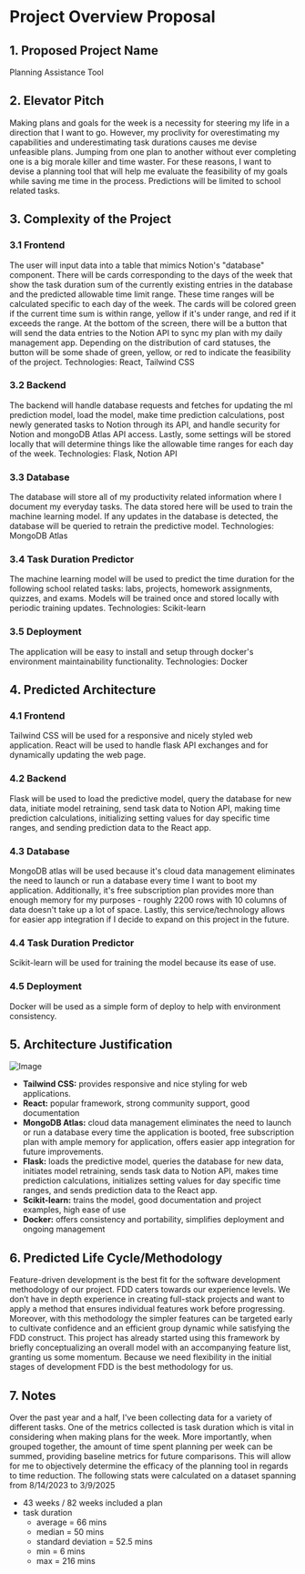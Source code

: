 # Project Overview Proposal

## 1. Proposed Project Name
Planning Assistance Tool

## 2. Elevator Pitch
Making plans and goals for the week is a necessity for steering my life in a direction that I want to go. However,
my proclivity for overestimating my capabilities and underestimating task durations causes me devise unfeasible plans.
Jumping from one plan to another without ever completing one is a big morale killer and time waster. For these reasons, I want to devise a planning tool that will help me evaluate the feasibility of my goals while saving me time in the process. Predictions will be limited to school related tasks. 

## 3. Complexity of the Project
### 3.1 Frontend
The user will input data into a table that mimics Notion's "database" component. There will be cards corresponding to the days
of the week that show the task duration sum of the currently existing entries in the database and the predicted allowable time limit
range. These time ranges will be calculated specific to each day of the week. The cards will be colored green if the current time sum is within range, yellow if it's under range, and red if it exceeds the range. At the bottom of the screen, there will be a button that will send
the data entries to the Notion API to sync my plan with my daily management app. Depending on the distribution of card statuses, the button will be some shade of green, yellow, or red to indicate the feasibility of the project. Technologies: React, Tailwind CSS

### 3.2 Backend
The backend will handle database requests and fetches for updating the ml prediction model, load the model, make time prediction calculations, post newly generated tasks to Notion through its API, and handle security for Notion and mongoDB Atlas API access. Lastly, some settings will be stored locally that will determine things like the allowable time ranges for each day of the week. Technologies: Flask, Notion API

### 3.3 Database
The database will store all of my productivity related information where I document my everyday tasks. The data stored here will be used to train the machine learning model. If any updates in the database is detected, the database will be queried to retrain the predictive model. Technologies: MongoDB Atlas

### 3.4 Task Duration Predictor
The machine learning model will be used to predict the time duration for the following school related tasks: labs, projects, homework assignments, quizzes, and exams. Models will be trained once and stored locally with periodic training updates.
Technologies: Scikit-learn

### 3.5 Deployment
The application will be easy to install and setup through docker's environment maintainability functionality.
Technologies: Docker

## 4. Predicted Architecture
### 4.1 Frontend
Tailwind CSS will be used for a responsive and nicely styled web application. React will be used to handle flask API exchanges and for dynamically updating the web page.

### 4.2 Backend
Flask will be used to load the predictive model, query the database for new data, initiate model retraining, send task data to Notion API, making time prediction calculations, initializing setting values for day specific time ranges, and sending prediction data to the React app.

### 4.3 Database
MongoDB atlas will be used because it's cloud data management eliminates the need to launch or run a database every time I want to boot my application. Additionally, it's free subscription plan provides more than enough memory for my purposes - roughly 2200 rows with 10 columns of data doesn't take up a lot of space. Lastly, this service/technology allows for easier app integration if I decide to expand on this project in the future.

### 4.4 Task Duration Predictor
Scikit-learn will be used for training the model because its ease of use.

### 4.5 Deployment
Docker will be used as a simple form of deploy to help with environment consistency.

## 5. Architecture Justification
![Image](https://github.com/user-attachments/assets/ca6d4d34-1df7-42ac-aec5-58fa37fbf683)
- **Tailwind CSS:** provides responsive and nice styling for web applications.
- **React:** popular framework, strong community support, good documentation
- **MongoDB Atlas:** cloud data management eliminates the need to launch or run a database every time the application is booted, free subscription plan with ample memory for application, offers easier app integration for future improvements.
- **Flask:** loads the predictive model, queries the database for new data, initiates model retraining, sends task data to Notion API, makes time prediction calculations, initializes setting values for day specific time ranges, and sends prediction data to the React app.
- **Scikit-learn:** trains the model, good documentation and project examples, high ease of use
- **Docker:** offers consistency and portability, simplifies deployment and ongoing management

## 6. Predicted Life Cycle/Methodology
Feature-driven development is the best fit for the software development methodology of our project. FDD caters towards our experience levels. We don’t have in depth experience in creating full-stack projects and want to apply a method that ensures individual features work before progressing. Moreover, with this methodology the simpler features can be targeted early to cultivate confidence and an efficient group dynamic while satisfying the FDD construct. This project has already started using this framework by briefly conceptualizing an overall model with an accompanying feature list, granting us some momentum. Because we need flexibility in the initial stages of development FDD is the best methodology for us.

## 7. Notes
Over the past year and a half, I've been collecting data for a variety of different tasks. One of the metrics collected is task duration
which is vital in considering when making plans for the week. More importantly, when grouped together, the amount of time spent planning per
week can be summed, providing baseline metrics for future comparisons. This will allow for me to objectively determine the efficacy of the planning tool in regards to time reduction. The following stats were calculated on a dataset spanning from 8/14/2023 to 3/9/2025
* 43 weeks / 82 weeks included a plan
* task duration
  * average = 66 mins
  * median = 50 mins
  * standard deviation = 52.5 mins
  * min = 6 mins
  * max = 216 mins
